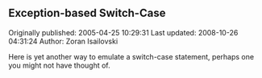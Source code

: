 ## Exception-based Switch-Case

Originally published: 2005-04-25 10:29:31
Last updated: 2008-10-26 04:31:24
Author: Zoran Isailovski

Here is yet another way to emulate a switch-case statement, perhaps one you might not have thought of.